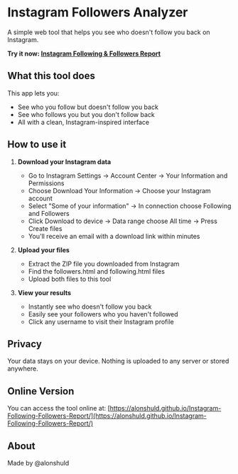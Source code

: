 # Instagram Followers Analyzer

A simple web tool that helps you see who doesn't follow you back on Instagram.

**Try it now: [Instagram Following & Followers Report](https://alonshuld.github.io/Instagram-Following-Followers-Report/)**

## What this tool does

This app lets you:
- See who you follow but doesn't follow you back
- See who follows you but you don't follow back
- All with a clean, Instagram-inspired interface

## How to use it

1. **Download your Instagram data**
   - Go to Instagram Settings → Account Center → Your Information and Permissions
   - Choose Download Your Information → Choose your Instagram account
   - Select "Some of your information" → In connection choose Following and Followers
   - Click Download to device → Data range choose All time → Press Create files
   - You'll receive an email with a download link within minutes

2. **Upload your files**
   - Extract the ZIP file you downloaded from Instagram
   - Find the followers.html and following.html files
   - Upload both files to this tool

3. **View your results**
   - Instantly see who doesn't follow you back
   - Easily see your followers who you haven't followed
   - Click any username to visit their Instagram profile

## Privacy

Your data stays on your device. Nothing is uploaded to any server or stored anywhere.

## Online Version

You can access the tool online at: [https://alonshuld.github.io/Instagram-Following-Followers-Report/](https://alonshuld.github.io/Instagram-Following-Followers-Report/)

## About

Made by @alonshuld
